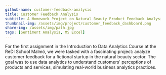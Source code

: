 ```yaml
---
github-name: customer-feedback-analysis
title: Customer Feedback Analysis
subtitle: A Homework Project on Natural Beauty Product Feedback Analysis
thumbnail-img: /assets/img/project/customer_feedback_dashboard.png
share-img: /assets/img/path.jpg
tags: [Sentiment Analysis, MS Excel]
---
```


For the first assignment in the Introduction to Data Analytics Course at the ReDI School Malmö, we were tasked with a fascinating project: analyze customer feedback for a fictional startup in the natural beauty sector. The goal was to use data analytics to understand customers' perceptions of products and services, simulating real-world business analytics practices.
